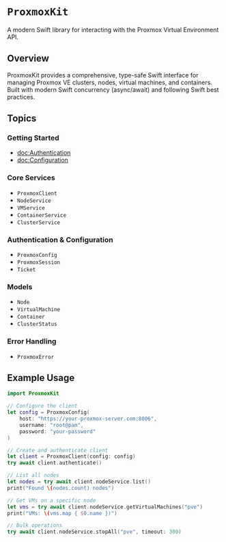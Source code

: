 # ``ProxmoxKit``

A modern Swift library for interacting with the Proxmox Virtual Environment API.

## Overview

ProxmoxKit provides a comprehensive, type-safe Swift interface for managing Proxmox VE clusters, nodes, virtual machines, and containers. Built with modern Swift concurrency (async/await) and following Swift best practices.

## Topics

### Getting Started

- <doc:Authentication>
- <doc:Configuration>

### Core Services

- ``ProxmoxClient``
- ``NodeService``
- ``VMService``
- ``ContainerService``
- ``ClusterService``

### Authentication & Configuration

- ``ProxmoxConfig``
- ``ProxmoxSession``
- ``Ticket``

### Models

- ``Node``
- ``VirtualMachine``
- ``Container``
- ``ClusterStatus``

### Error Handling

- ``ProxmoxError``

## Example Usage

```swift
import ProxmoxKit

// Configure the client
let config = ProxmoxConfig(
    host: "https://your-proxmox-server.com:8006",
    username: "root@pam",
    password: "your-password"
)

// Create and authenticate client
let client = ProxmoxClient(config: config)
try await client.authenticate()

// List all nodes
let nodes = try await client.nodeService.list()
print("Found \(nodes.count) nodes")

// Get VMs on a specific node
let vms = try await client.nodeService.getVirtualMachines("pve")
print("VMs: \(vms.map { $0.name })")

// Bulk operations
try await client.nodeService.stopAll("pve", timeout: 300)
```
